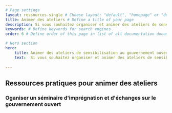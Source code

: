 ```yaml
---
# Page settings
layout: ressources-single # Choose layout: "default", "homepage" or "documentation-archive"
title: Animer des ateliers # Define a title of your page
description: Si vous souhaitez organiser et animer des ateliers de sensibilisation et de mobilisation autour du gouvernement ouvert et à l’adhésion au PGO, ou pour co-construire et co-rédiger des engagements du Plan d’Action National, voici quelques ressources, trames d’atelier et supports d'animation qui pourront vous être utile. # Define a description of your page
keywords: # Define keywords for search engines
order: 6 # Define order of this page in list of all documentation documents

# Hero section
hero:
    title: Animer des ateliers de sensibilisation au gouvernement ouvert ou d'écriture d'engagements
    text:  Si vous souhaitez organiser et animer des ateliers de sensibilisation, mobiliser autour du gouvernement ouvert et sur l’adhésion au PGO, ou pour co-construire et co-rédiger des engagements du Plan d’Action National, voici quelques ressources, trames d’atelier et supports d'animation qui pourront vous être utile. Ces ressources sont librement réutilisables, et téléchargeables.
 
---
```


## Ressources pratiques pour animer des ateliers 

### Oganiser un séminaire d'imprégnation et d'échanges sur le gouvernement ouvert 



